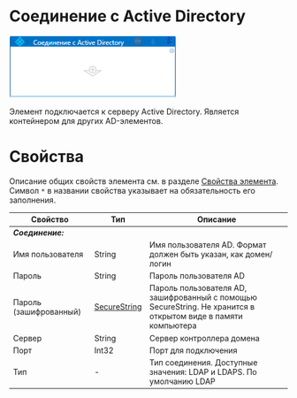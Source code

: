 # Соединение с Active Directory

![](<../../../.gitbook/assets/ad-scope.png>)

Элемент подключается к серверу Active Directory. Является контейнером для других AD-элементов.


# Свойства
Описание общих свойств элемента см. в разделе [Свойства элемента](https://docs.primo-rpa.ru/primo-rpa/primo-studio/process/elements#svoistva-elementa).\
Символ `*` в названии свойства указывает на обязательность его заполнения.

| Свойство             | Тип                   | Описание                                      |
| -------------------- | --------------------- | --------------------------------------------- |
| ***Соединение:***    | |  |
| Имя пользователя     | String               | Имя пользователя AD. Формат должен быть указан, как домен/логин |
| Пароль               | String               | Пароль пользователя AD |
| Пароль (зашифрованный) | [SecureString](https://learn.microsoft.com/ru-ru/dotnet/api/system.security.securestring?view=net-8.0) | Пароль пользователя AD, зашифрованный с помощью SecureString. Не хранится в открытом виде в памяти компьютера | 
| Сервер               | String               | Сервер контроллера домена |
| Порт                 | Int32                | Порт для подключения |
| Тип                  | -                    | Тип соединения. Доступные значения: LDAP и LDAPS. По умолчанию LDAP |

